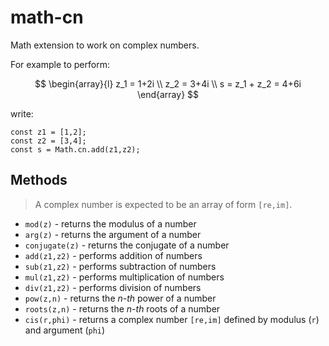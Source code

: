 # math-cn

Math extension to work on complex numbers.

For example to perform:

$$
\begin{array}{l}
z_1 = 1+2i
\\
z_2 = 3+4i
\\
s = z_1 + z_2 = 4+6i
\end{array}
$$

write:

```
const z1 = [1,2];
const z2 = [3,4];
const s = Math.cn.add(z1,z2);
```


## Methods

> A complex number is expected to be an array of form `[re,im]`.

- `mod(z)` - returns the modulus of a number
- `arg(z)` - returns the argument of a number
- `conjugate(z)` - returns the conjugate of a number
- `add(z1,z2)` - performs addition of numbers
- `sub(z1,z2)` - performs subtraction of numbers
- `mul(z1,z2)` - performs multiplication of numbers
- `div(z1,z2)` - performs division of numbers
- `pow(z,n)` - returns the _n-th_ power of a number
- `roots(z,n)` - returns the _n-th_ roots of a number
- `cis(r,phi)` - returns a complex number `[re,im]` defined by modulus (`r`) and argument (`phi`)
